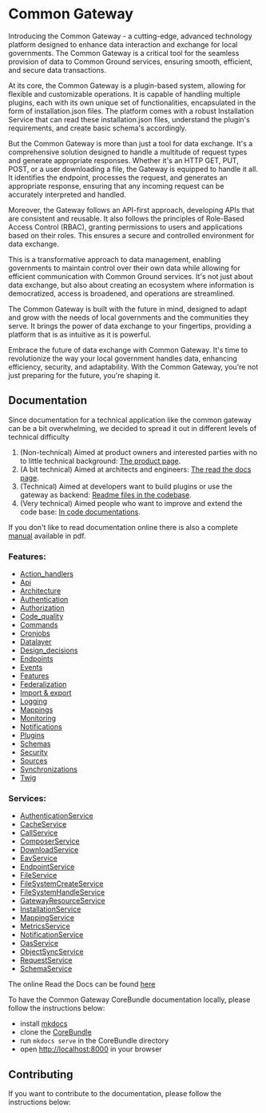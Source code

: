 # Common Gateway

Introducing the Common Gateway - a cutting-edge, advanced technology platform designed to enhance data interaction and exchange for local governments. The Common Gateway is a critical tool for the seamless provision of data to Common Ground services, ensuring smooth, efficient, and secure data transactions.

At its core, the Common Gateway is a plugin-based system, allowing for flexible and customizable operations. It is capable of handling multiple plugins, each with its own unique set of functionalities, encapsulated in the form of installation.json files. The platform comes with a robust Installation Service that can read these installation.json files, understand the plugin's requirements, and create basic schema's accordingly.

But the Common Gateway is more than just a tool for data exchange. It's a comprehensive solution designed to handle a multitude of request types and generate appropriate responses. Whether it's an HTTP GET, PUT, POST, or a user downloading a file, the Gateway is equipped to handle it all. It identifies the endpoint, processes the request, and generates an appropriate response, ensuring that any incoming request can be accurately interpreted and handled.

Moreover, the Gateway follows an API-first approach, developing APIs that are consistent and reusable. It also follows the principles of Role-Based Access Control (RBAC), granting permissions to users and applications based on their roles. This ensures a secure and controlled environment for data exchange.

This is a transformative approach to data management, enabling governments to maintain control over their own data while allowing for efficient communication with Common Ground services. It's not just about data exchange, but also about creating an ecosystem where information is democratized, access is broadened, and operations are streamlined.

The Common Gateway is built with the future in mind, designed to adapt and grow with the needs of local governments and the communities they serve. It brings the power of data exchange to your fingertips, providing a platform that is as intuitive as it is powerful.

Embrace the future of data exchange with Common Gateway. It's time to revolutionize the way your local government handles data, enhancing efficiency, security, and adaptability. With the Common Gateway, you're not just preparing for the future, you're shaping it.

## Documentation
Since documentation for a technical application like the common gateway can be a bit overwhelming, we decided to spread it out in different levels of technical difficulty

1. (Non-technical) Aimed at product owners and interested parties with no to little technical background: [The product page]().
2. (A bit technical) Aimed at architects and engineers: [The read the docs page](https://commongateway.readthedocs.io/en/latest/).
3. (Technical) Aimed at developers want to build plugins or use the gateway as backend: [Readme files in the codebase](/docs).
4. (Very technical) Aimed people who want to improve and extend the code base: [In code documentations](/src).

If you don't like to read documentation online there is also a complete [manual](https://raw.githubusercontent.com/CommonGateway/CoreBundle/feature/documentation/docs/manual.pdf) available in pdf.


### Features:
* [Action_handlers](/docs/features/Action_handlers.md)
* [Api](/docs/features/API.md)
* [Architecture](/docs/features/Architecture.md)
* [Authentication](/docs/features/Authentication.md)
* [Authorization](/docs/features/Authorization.md)
* [Code_quality](/docs/features/Code_quality.md)
* [Commands](/docs/features/Commands.md)
* [Cronjobs](/docs/features/Cronjobs.md)
* [Datalayer](/docs/features/Datalayer.md)
* [Design_decisions](/docs/features/Design_decisions.md)
* [Endpoints](/docs/features/Endpoints.md)
* [Events](/docs/features/Events.md)
* [Features](/docs/features/Features.md)
* [Federalization](/docs/features/Federalization.md)
* [Import & export](/docs/features/ImportExport.md)
* [Logging](/docs/features/Logging.md)
* [Mappings](/docs/features/Mappings.md)
* [Monitoring](/docs/features/Monitoring.md)
* [Notifications](/docs/features/Notifications.md)
* [Plugins](/docs/features/Plugins.md)
* [Schemas](/docs/features/Schemas.md)
* [Security](/docs/features/Security.md)
* [Sources](/docs/features/Sources.md)
* [Synchronizations](/docs/features/Synchronizations.md)
* [Twig](/docs/features/Twig.md)

### Services:
* [AuthenticationService](/docs/classes/Service/AuthenticationService.md)
* [CacheService](/docs/classes/Service/CacheService.md)
* [CallService](/docs/classes/Service/CallService.md)
* [ComposerService](/docs/classes/Service/ComposerService.md)
* [DownloadService](/docs/classes/Service/DownloadService.md)
* [EavService](/docs/classes/Service/EavService.md)
* [EndpointService](/docs/classes/Service/EndpointService.md)
* [FileService](/docs/classes/Service/FileService.md)
* [FileSystemCreateService](/docs/classes/Service/FileSystemCreateService.md)
* [FileSystemHandleService](/docs/classes/Service/FileSystemHandleService.md)
* [GatewayResourceService](/docs/classes/Service/GatewayResourceService.md)
* [InstallationService](/docs/classes/Service/InstallationService.md)
* [MappingService](/docs/classes/Service/MappingService.md)
* [MetricsService](/docs/classes/Service/MetricsService.md)
* [NotificationService](/docs/classes/Service/NotificationService.md)
* [OasService](/docs/classes/Service/OasService.md)
* [ObjectSyncService](/docs/classes/Service/ObjectSyncService.md)
* [RequestService](/docs/classes/Service/RequestService.md)
* [SchemaService](/docs/classes/Service/SchemaService.md)


The online Read the Docs can be found [here](https://commongateway.readthedocs.io)

To have the Common Gateway CoreBundle documentation locally, please follow the instructions below:

*   install [mkdocs](https://www.mkdocs.org/#installation)
*   clone the [CoreBundle]()
*   run `mkdocs serve` in the CoreBundle directory
*   open <http://localhost:8000> in your browser

## Contributing

If you want to contribute to the documentation, please follow the instructions below:
